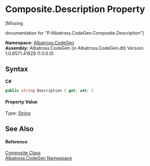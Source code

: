 # Composite.Description Property 
 

\[Missing <summary> documentation for "P:Albatross.CodeGen.Composite.Description"\]

**Namespace:**&nbsp;<a href="N_Albatross_CodeGen.md">Albatross.CodeGen</a><br />**Assembly:**&nbsp;Albatross.CodeGen (in Albatross.CodeGen.dll) Version: 1.0.6571.41629 (1.0.0.0)

## Syntax

**C#**<br />
``` C#
public string Description { get; set; }
```


#### Property Value
Type: <a href="http://msdn2.microsoft.com/en-us/library/s1wwdcbf" target="_blank">String</a>

## See Also


#### Reference
<a href="T_Albatross_CodeGen_Composite.md">Composite Class</a><br /><a href="N_Albatross_CodeGen.md">Albatross.CodeGen Namespace</a><br />